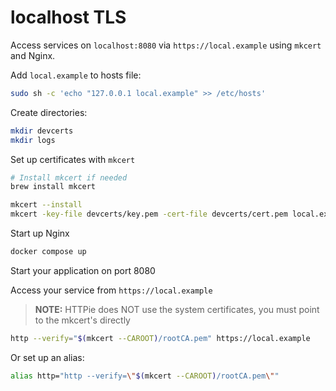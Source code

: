 # localhost TLS

Access services on `localhost:8080` via `https://local.example` using `mkcert` and Nginx.

Add `local.example` to hosts file:

```sh
sudo sh -c 'echo "127.0.0.1 local.example" >> /etc/hosts'
```

Create directories:

```sh
mkdir devcerts
mkdir logs
```

Set up certificates with `mkcert`

```sh
# Install mkcert if needed
brew install mkcert

mkcert --install
mkcert -key-file devcerts/key.pem -cert-file devcerts/cert.pem local.example
```

Start up Nginx

```sh
docker compose up
```

Start your application on port 8080

Access your service from `https://local.example`

> **NOTE:** HTTPie does NOT use the system certificates, you must point to the mkcert's directly

```sh
http --verify="$(mkcert --CAROOT)/rootCA.pem" https://local.example
```
Or set up an alias:

```sh
alias http="http --verify=\"$(mkcert --CAROOT)/rootCA.pem\""
```
